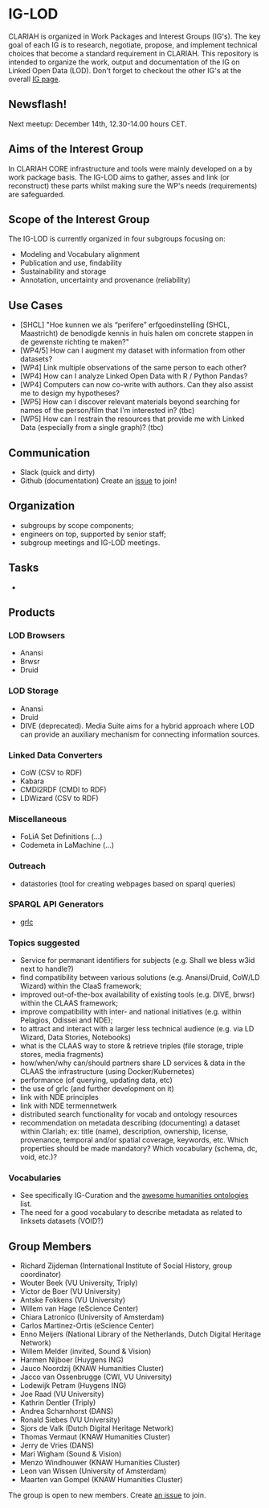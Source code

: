# IG-LOD
CLARIAH is organized in Work Packages and Interest Groups (IG's). The key goal of each IG is to research, negotiate, propose, and implement technical choices that become a standard requirement in CLARIAH. This repository is intended to organize the work, output and documentation of the IG on Linked Open Data (LOD). Don't forget to checkout the other IG's at the overall [IG page](https://github.com/clariah/ig/).

## Newsflash!
Next meetup: December 14th, 12.30-14.00 hours CET.

## Aims of the Interest Group
In CLARIAH CORE infrastructure and tools were mainly developed on a by work package basis.
The IG-LOD aims to gather, asses and link (or reconstruct) these parts whilst making sure the WP's needs (requirements) are safeguarded.


## Scope of the Interest Group
The IG-LOD is currently organized in four subgroups focusing on:
- Modeling and Vocabulary alignment
- Publication and use, findability
- Sustainability and storage
- Annotation, uncertainty and provenance (reliability)

## Use Cases
- [SHCL] "Hoe kunnen we als “perifere” erfgoedinstelling (SHCL, Maastricht) de benodigde kennis in huis halen om concrete stappen in de gewenste richting te maken?"
- [WP4/5] How can I augment my dataset with information from other datasets?
- [WP4] Link multiple observations of the same person to each other?
- [WP4] How can I analyze Linked Open Data with R / Python Pandas?
- [WP4] Computers can now co-write with authors. Can they also assist me to design my hypotheses?
- [WP5] How can I discover relevant materials beyond searching for names of the person/film that I'm interested in? (tbc)
- [WP5] How can I restrain the resources that provide me with Linked Data (especially from a single graph)? (tbc)

## Communication
- Slack (quick and dirty)
- Github (documentation)
Create an [issue](https://github.com/CLARIAH/IG-LOD/issues/new/choose) to join!

## Organization
- subgroups by scope components;
- engineers on top, supported by senior staff;
- subgroup meetings and IG-LOD meetings.


## Tasks
-

## Products

### LOD Browsers
- Anansi
- Brwsr
- Druid

### LOD Storage
- Anansi
- Druid
- DIVE (deprecated). Media Suite aims for a hybrid approach where LOD can provide an auxiliary mechanism for connecting information sources.

### Linked Data Converters
- CoW (CSV to RDF)
- Kabara
- CMDI2RDF (CMDI to RDF)
- LDWizard (CSV to RDF)

### Miscellaneous
- FoLiA Set Definitions (...)
- Codemeta in LaMachine (...)

### Outreach
- datastories (tool for creating webpages based on sparql queries)

### SPARQL API Generators
- [grlc](grlc.io)

### Topics suggested
- Service for permanant identifiers for subjects (e.g. Shall we bless w3id next to handle?)
- find compatibility between various solutions (e.g. Anansi/Druid, CoW/LD Wizard) within the ClaaS framework;
- improved out-of-the-box availability of existing tools (e.g. DIVE, brwsr) within the CLAAS framework;
- improve compatibility with inter- and national initiatives (e.g. within Pelagios, Odissei and NDE);
- to attract and interact with a larger less technical audience (e.g. via LD Wizard, Data Stories, Notebooks)
- what is the CLAAS way to store & retrieve triples (file storage, triple stores, media fragments)
- how/when/why can/should partners share LD services & data in the CLAAS the infrastructure (using Docker/Kubernetes)
- performance (of querying, updating data, etc)
- the use of grlc (and further development on it)
- link with NDE principles
- link with NDE termennetwerk
- distributed search functionality for vocab and ontology resources
- recommendation on metadata describing (documenting) a dataset within Clariah; ex: title (name), description, ownership, license, provenance, temporal and/or spatial coverage, keywords, etc. Which properties should be made mandatory? Which vocabulary (schema, dc, void, etc.)?

### Vocabularies
- See specifically IG-Curation and the [awesome humanities ontologies](https://github.com/CLARIAH/awesome-humanities-ontologies) list.
- The need for a good vocabulary to describe metadata as related to linksets datasets (VOID?)


## Group Members
- Richard Zijdeman (International Institute of Social History, group coordinator)
- Wouter Beek (VU University, Triply)
- Victor de Boer (VU University)
- Antske Fokkens (VU University)
- Willem van Hage (eScience Center)
- Chiara Latronico (University of Amsterdam)
- Carlos Martinez-Ortis (eScience Center)
- Enno Meijers (National Library of the Netherlands, Dutch Digital Heritage Network)
- Willem Melder (invited, Sound & Vision)
- Harmen Nijboer (Huygens ING)
- Jauco Noordzij (KNAW Humanities Cluster)
- Jacco van Ossenbrugge (CWI, VU University)
- Lodewijk Petram (Huygens ING)
- Joe Raad (VU University)
- Kathrin Dentler (Triply)
- Andrea Scharnhorst (DANS)
- Ronald Siebes (VU University)
- Sjors de Valk (Dutch Digital Heritage Network)
- Thomas Vermaut (KNAW Humanities Cluster)
- Jerry de Vries (DANS)
- Mari Wigham (Sound & Vision)
- Menzo Windhouwer (KNAW Humanities Cluster)
- Leon van Wissen (University of Amsterdam)
- Maarten van Gompel (KNAW Humanities Cluster)

The group is open to new members. Create [an issue](https://github.com/clariah/ig-lod/issues/) to join.
